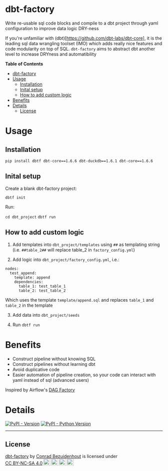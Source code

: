 # dbt-factory

Write re-usable sql code blocks and compile to a dbt project through yaml configuration to improve data logic DRY-ness

If you're unfamiliar with (dbt)[https://github.com/dbt-labs/dbt-core], it is the leading sql data wrangling toolset (IMO) which adds really nice features and code modularity on top of SQL. `dbt-factory` aims to abstract dbt another level to increase DRYness and automatibility

**Table of Contents**

- [dbt-factory](#dbt-factory)
- [Usage](#usage)
  - [Installation](#installation)
  - [Inital setup](#inital-setup)
  - [How to add custom logic](#how-to-add-custom-logic)
- [Benefits](#benefits)
- [Details](#details)
  - [License](#license)


# Usage

## Installation

```console
pip install dbtf dbt-core==1.6.6 dbt-duckdb==1.6.1 dbt-core==1.6.6
```

## Inital setup

Create a blank dbt-factory project:

`dbtf init`

Run: 

`cd dbt_project`
`dbtf run`

## How to add custom logic

1. Add templates into `dbt_project/templates` using `##` as templating string (i.e. `##table_2##` will replace table_2 in `factory_config.yml`)

2. Add logic into `dbt_project/factory_config.yml`, i.e.:

```
nodes:
  test_append:
    template: append
    dependencies:
      table_1: test_table_1
      table_2: test_table_2
```

Which uses the template `template/append.sql` and replaces `table_1` and `table_2` in the template

3. Add data into `dbt_project/seeds`

4. Run `dbtf run`


# Benefits

- Construct pipeline without knowing SQL
- Construct pipelines without learning dbt
- Avoid duplicative code
- Easier automation of pipeline creation, so your code can interact with yaml instead of sql (advanced users)


Inspired by Airflow's [DAG Factory](https://github.com/ajbosco/dag-factory)



# Details

[![PyPI - Version](https://img.shields.io/pypi/v/dbtf.svg)](https://pypi.org/project/dbtf)
[![PyPI - Python Version](https://img.shields.io/pypi/pyversions/dbtf.svg)](https://pypi.org/project/dbtf)

-----

## License

<p xmlns:cc="http://creativecommons.org/ns#" xmlns:dct="http://purl.org/dc/terms/"><a property="dct:title" rel="cc:attributionURL" href="https://github.com/conradbez/dbt-factory">dbt-factory</a> by <a rel="cc:attributionURL dct:creator" property="cc:attributionName" href="https://conradbezuidenhout.com">Conrad Bezuidenhout</a> is licensed under <a href="http://creativecommons.org/licenses/by-nc-sa/4.0/?ref=chooser-v1" target="_blank" rel="license noopener noreferrer" style="display:inline-block;">CC BY-NC-SA 4.0<img style="height:22px!important;margin-left:3px;vertical-align:text-bottom;" src="https://mirrors.creativecommons.org/presskit/icons/cc.svg?ref=chooser-v1"><img style="height:22px!important;margin-left:3px;vertical-align:text-bottom;" src="https://mirrors.creativecommons.org/presskit/icons/by.svg?ref=chooser-v1"><img style="height:22px!important;margin-left:3px;vertical-align:text-bottom;" src="https://mirrors.creativecommons.org/presskit/icons/nc.svg?ref=chooser-v1"><img style="height:22px!important;margin-left:3px;vertical-align:text-bottom;" src="https://mirrors.creativecommons.org/presskit/icons/sa.svg?ref=chooser-v1"></a></p>